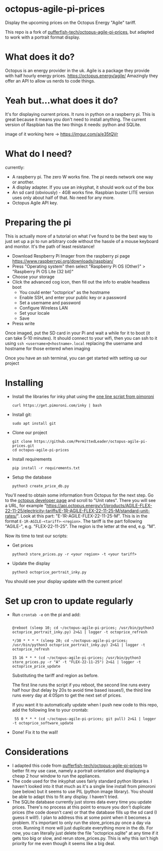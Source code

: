 # octopus-agile-pi-prices
Display the upcoming prices on the Octopus Energy "Agile" tariff. 

This repo is a fork of [pufferfish-tech/octopus-agile-pi-prices](https://github.com/pufferfish-tech/octopus-agile-pi-prices), but adapted to work with a portrait format display.

# What does it do? 
Octopus is an energy provider in the uk. Agile is a package they provide with half hourly energy prices. https://octopus.energy/agile/
Amazingly they offer an API to allow us nerds to code things. 

# Yeah but...what does it do? 
It's for displaying current prices. It runs in python on a raspberry pi. 
This is great because it means you don't need to install anything. The current version of Raspbian has the two things it needs: python and SQLite. 

image of it working here -> https://imgur.com/a/e35tQVr


# What do I need?
currently: 
- A raspberry pi. The zero W works fine. The pi needs network one way or another. 
- A display adapter. If you use an inkyphat, it should work out of the box
- An sd card (obviously) - 4GB works fine. Raspbian buster LITE version uses only about half of that. No need for any more. 
- Octopus Agile API key. 

# Preparing the pi
This is actually more of a tutorial on what I've found to be the best way to just set up a pi to run arbitrary code without the hassle of a mouse keyboard and monitor. It's the path of least resistance!

- Download Respberry Pi Imager from the raspberry pi page https://www.raspberrypi.org/downloads/raspbian/
- Press "Operating system" then select  "Raspberry Pi OS (Other)" > "Raspberry Pi OS Lite (32 bit)"
- Choose your storage
- Click the advanced cog icon, then fill out the info to enable headless boot
  - You could enter "octoprice" as the hostname
  - Enable SSH, and enter your public key or a password
  - Set a username and password
  - Configure Wireless LAN
  - Set your locale
  - Save
- Press write

Once imaged, put the SD card in your Pi and wait a while for it to boot (it can take 5-10 minutes). It should connect to your wifi, then you can ssh to it using `ssh <username>@<hostname>.local` replacing the username and hostname for those entered when imaging

Once you have an ssh terminal, you can get started with setting up our project

# Installing

- Install the libraries for inky phat using the [one line script from pimoroni](https://learn.pimoroni.com/tutorial/sandyj/getting-started-with-inky-phat)

  ```
  curl https://get.pimoroni.com/inky | bash
  ```

- Install git:

  ```
  sudo apt install git
  ```

- Clone our project

  ```
  git clone https://github.com/PermittedLeader/octopus-agile-pi-prices.git
  cd octopus-agile-pi-prices
  ```

- Install requirements

  ```
  pip install -r requirements.txt
  ```

- Setup the database

  ```
  python3 create_price_db.py
  ```

You'll need to obtain some information from Octopus for the next step. Go to the [octopus developer page](https://octopus.energy/dashboard/new/accounts/personal-details/api-access) and scroll to "Unit rates". There you will see a URL, for example "https://api.octopus.energy/v1/products/AGILE-FLEX-22-11-25/electricity-tariffs/E-1R-AGILE-FLEX-22-11-25-M/standard-unit-rates/". Look at this part: "E-1R-AGILE-FLEX-22-11-25-M". This is in the format `E-1R-AGILE-<tariff>-<region>`. The tariff is the part following "AGILE-", e.g. "FLEX-22-11-25". The region is the letter at the end, e.g. "M".

Now its time to test our scripts:

- Get prices

  ```
  python3 store_prices.py -r <your region> -t <your tariff>
  ```

- Update the display

  ```
  python3 octoprice_portrait_inky.py
  ```


You should see your display update with the current price!

# Set up cron to update regularly

- Run `crontab -e` on the pi and add: 

  ```

  @reboot (sleep 10; cd ~/octopus-agile-pi-prices; /usr/bin/python3 octoprice_portrait_inky.py) 2>&1 | logger -t octoprice_refresh

  */30 * * * * (sleep 20; cd ~/octopus-agile-pi-prices; /usr/bin/python3 octoprice_portrait_inky.py) 2>&1 | logger -t octoprice_refresh

  15 16 * * * (cd ~/octopus-agile-pi-prices; /usr/bin/python3 store_prices.py -r "A" -t "FLEX-22-11-25") 2>&1 | logger -t octoprice_price_update

  ```
  Substituting the tariff and region as before.

  The first line runs the script if you reboot, the second line runs every half hour (but delay by 20s to avoid time based issues!), the third line runs every day at 4:05pm to get the next set of prices.

  If you want it to automatically update when I push new code to this repo, add the following line to your crontab:

  ```
   55 0 * * * (cd ~/octopus-agile-pi-prices; git pull) 2>&1 | logger -t octoprice_software_update

  ```

- Done! Fix it to the wall! 

# Considerations
- I adapted this code from [pufferfish-tech/octopus-agile-pi-prices](https://github.com/pufferfish-tech/octopus-agile-pi-prices) to better fit my use case, namely a portrait orientation and displaying a cheap 2 hour window to run the appliances. 
- The code used for the inkyphat uses fairly standard python libraries. I haven't looked into it that much as it's a single line install from pimoroni (see below) but it seems to use PIL (python image library). You should be able to adapt this to fit any display. I haven't tried. 
- The SQLite database currently just stores data every time you update prices. There's no process at this point to ensure you don't duplicate prices (the code doesn't care) or that the database fills up the sd card (I guess it will!). I plan to address this at some point when it becomes a problem. It's important to only run the store_prices.py once a day via cron. Running it more will just duplicate everything more in the db. For now, you can literally just delete the file "octoprice.sqlite" at any time if it gets too big or slow, and rerun store_prices.py. This is why this isn't high priority for me even though it seems like a big deal.
